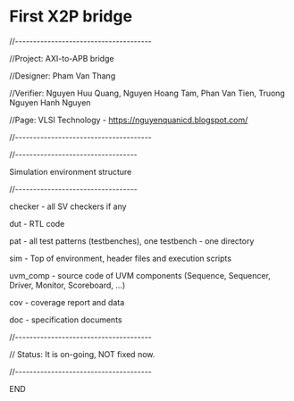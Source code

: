 # First X2P bridge
//--------------------------------------

//Project: AXI-to-APB bridge

//Designer:  Pham Van Thang

//Verifier:  Nguyen Huu Quang, Nguyen Hoang Tam, Phan Van Tien, Truong Nguyen Hanh Nguyen

//Page:    VLSI Technology - https://nguyenquanicd.blogspot.com/

//--------------------------------------

//----------------------------------

Simulation environment structure

//----------------------------------

checker - all SV checkers if any

dut - RTL code

pat - all test patterns (testbenches), one testbench - one directory

sim - Top of environment, header files and execution scripts

uvm_comp - source code of UVM components (Sequence, Sequencer, Driver, Monitor, Scoreboard, ...)

cov - coverage report and data

doc - specification documents

//--------------------------------------

// Status: It is on-going, NOT fixed now.

//--------------------------------------

END
  
